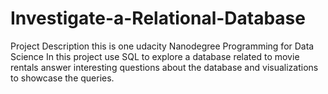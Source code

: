 # Investigate-a-Relational-Database
Project Description
this is one udacity Nanodegree Programming for Data Science 
In this project use SQL to explore a database related to movie rentals answer interesting questions about the database and visualizations to showcase the queries.
